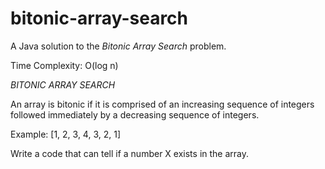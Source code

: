 # bitonic-array-search
A Java solution to the _Bitonic Array Search_ problem.

Time Complexity: O(log n)

_BITONIC ARRAY SEARCH_

An array is bitonic if it is comprised of an increasing sequence of integers followed immediately by a decreasing sequence of integers.

Example: [1, 2, 3, 4, 3, 2, 1]

Write a code that can tell if a number X exists in the array.
